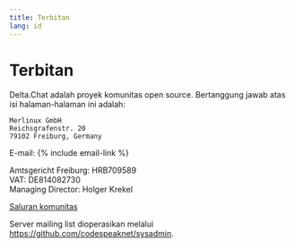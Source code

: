 ```yaml
---
title: Terbitan
lang: id
---
```


# Terbitan

Delta.Chat adalah proyek komunitas open source. Bertanggung jawab atas isi halaman-halaman ini adalah:

    Merlinux GmbH
    Reichsgrafenstr. 20
    79102 Freiburg, Germany

E-mail: {% include email-link %}

Amtsgericht Freiburg: HRB709589  
VAT: DE814082730  
Managing Director: Holger Krekel

[Saluran komunitas](contribute)

Server mailing list dioperasikan melalui <https://github.com/codespeaknet/sysadmin>.
